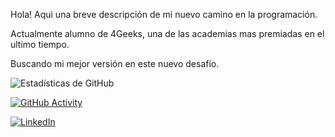 Hola! Aquì una breve descripción de mi nuevo camino en la programación.

Actualmente alumno de 4Geeks, una de las academias mas premiadas en el ultimo tiempo. 

Buscando mi mejor versión en este nuevo desafío. 

![Estadísticas de GitHub](https://github-readme-stats.vercel.app/api?username=ferreirasegundo&show_icons=true&theme=radical)


[![GitHub Activity](https://github-readme-activity-graph.vercel.app/graph?username=ferreirasegundo&theme=react-dark)](https://github.com/ferreirasegundo)

[![LinkedIn](https://img.shields.io/badge/LinkedIn-Profile-blue?style=flat&logo=linkedin)](https://www.linkedin.com/in/segundo-ferreira-794647110/)





<!--
**ferreirasegundo/ferreirasegundo** is a ✨ _special_ ✨ repository because its `README.md` (this file) appears on your GitHub profile.

Here are some ideas to get you started:

- 🔭 I’m currently working on ...
- 🌱 I’m currently learning ...
- 👯 I’m looking to collaborate on ...
- 🤔 I’m looking for help with ...
- 💬 Ask me about ...
- 📫 How to reach me: ...
- 😄 Pronouns: ...
- ⚡ Fun fact: ...
-->
